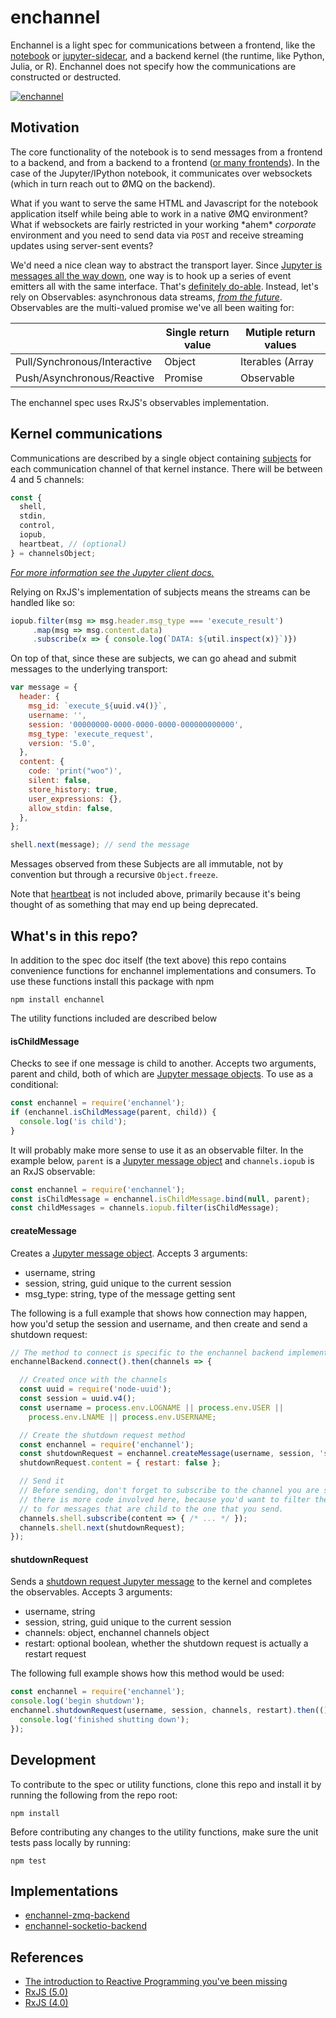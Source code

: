 # enchannel

Enchannel is a light spec for communications between a frontend, like the [notebook](https://github.com/jupyter/notebook) or [jupyter-sidecar](https://github.com/nteract/jupyter-sidecar), and a backend kernel (the runtime, like Python, Julia, or R).  Enchannel does not specify how the communications are constructed or destructed.

[![enchannel](https://cloud.githubusercontent.com/assets/836375/12282043/b19bb16e-b960-11e5-8661-ce2111ec0417.png)](https://cloud.githubusercontent.com/assets/836375/12282043/b19bb16e-b960-11e5-8661-ce2111ec0417.png)

## Motivation

The core functionality of the notebook is to send messages from a frontend to a backend, and from a backend to a frontend ([or many frontends](https://github.com/nteract/jupyter-sidecar)). In the case of the Jupyter/IPython notebook, it communicates over websockets (which in turn reach out to ØMQ on the backend).

What if you want to serve the same HTML and Javascript for the notebook application itself while being able to work in a native ØMQ environment? What if websockets are fairly restricted in your working \*ahem\* *corporate* environment and you need to send data via `POST` and receive streaming updates using server-sent events?

We'd need a nice clean way to abstract the transport layer. Since [Jupyter is messages all the way down](http://jupyter-client.readthedocs.org/en/latest/messaging.html), one way is to hook up a series of event emitters all with the same interface. That's [definitely do-able](https://github.com/nteract/jupyter-transport-wrapper). Instead, let's rely on Observables: asynchronous data streams, [*from the future*](https://zenparsing.github.io/es-observable/). Observables are the multi-valued promise we've all been waiting for:

|                              | Single return value | Mutiple return values                  |
| ---------------------------- | ------------------- | -------------------------------------- |
| Pull/Synchronous/Interactive | Object              | Iterables (Array | Set | Map | Object) |
| Push/Asynchronous/Reactive   | Promise             | Observable                             |

The enchannel spec uses RxJS's observables implementation.

## Kernel communications

Communications are described by a single object containing [subjects](https://github.com/Reactive-Extensions/RxJS/blob/master/doc/gettingstarted/subjects.md) for each communication channel of that kernel instance.  There will be between 4 and 5 channels:

```js
const {
  shell,
  stdin,
  control,
  iopub,
  heartbeat, // (optional)
} = channelsObject;  
```

*[For more information see the Jupyter client docs.](http://jupyter-client.readthedocs.org/en/latest/messaging.html)*

Relying on RxJS's implementation of subjects means the streams can be handled like so:

```javascript
iopub.filter(msg => msg.header.msg_type === 'execute_result')
     .map(msg => msg.content.data)
     .subscribe(x => { console.log(`DATA: ${util.inspect(x)}`)})
```

On top of that, since these are subjects, we can go ahead and submit messages to the underlying transport:

```javascript
var message = {
  header: {
    msg_id: `execute_${uuid.v4()}`,
    username: '',
    session: '00000000-0000-0000-0000-000000000000',
    msg_type: 'execute_request',
    version: '5.0',
  },
  content: {
    code: 'print("woo")',
    silent: false,
    store_history: true,
    user_expressions: {},
    allow_stdin: false,
  },
};

shell.next(message); // send the message
```

Messages observed from these Subjects are all immutable, not by convention but through a recursive `Object.freeze`.

Note that [heartbeat](http://jupyter-client.readthedocs.org/en/latest/messaging.html#heartbeat-for-kernels) is not included above, primarily because it's being thought of as something that may end up being deprecated.

## What's in this repo?

In addition to the spec doc itself (the text above) this repo contains convenience functions for enchannel implementations and consumers.  To use these functions install this package with npm

    npm install enchannel

The utility functions included are described below

#### isChildMessage
Checks to see if one message is child to another.  Accepts two arguments, parent and child, both of which are [Jupyter message objects](https://ipython.org/ipython-doc/3/development/messaging.html#general-message-format).  To use as a conditional:

```js
const enchannel = require('enchannel');
if (enchannel.isChildMessage(parent, child)) {
  console.log('is child');
}
```

It will probably make more sense to use it as an observable filter.  In the example below, `parent` is a [Jupyter message object](https://ipython.org/ipython-doc/3/development/messaging.html#general-message-format) and `channels.iopub` is an RxJS observable:

```js
const enchannel = require('enchannel');
const isChildMessage = enchannel.isChildMessage.bind(null, parent);
const childMessages = channels.iopub.filter(isChildMessage);
```

#### createMessage
Creates a [Jupyter message object](https://ipython.org/ipython-doc/3/development/messaging.html#general-message-format).  Accepts 3 arguments:

 - username, string  
 - session, string,  guid unique to the current session  
 - msg_type: string, type of the message getting sent  

The following is a full example that shows how connection may happen, how you'd setup the session and username, and then create and send a shutdown request:

```js
// The method to connect is specific to the enchannel backend implementation
enchannelBackend.connect().then(channels => {

  // Created once with the channels
  const uuid = require('node-uuid');
  const session = uuid.v4();
  const username = process.env.LOGNAME || process.env.USER ||
    process.env.LNAME || process.env.USERNAME;

  // Create the shutdown request method
  const enchannel = require('enchannel');
  const shutdownRequest = enchannel.createMessage(username, session, 'shutdown_request');
  shutdownRequest.content = { restart: false };

  // Send it
  // Before sending, don't forget to subscribe to the channel you are sending on!  In practice
  // there is more code involved here, because you'd want to filter the messages your subscribing
  // to for messages that are child to the one that you send.
  channels.shell.subscribe(content => { /* ... */ });
  channels.shell.next(shutdownRequest);
});
```

#### shutdownRequest
Sends a [shutdown request Jupyter message](https://ipython.org/ipython-doc/3/development/messaging.html#kernel-shutdown) to the kernel and completes the observables.  Accepts 3 arguments:

 - username, string  
 - session, string,  guid unique to the current session  
 - channels: object, enchannel channels object
 - restart: optional boolean, whether the shutdown request is actually a restart request

The following full example shows how this method would be used:

```js
const enchannel = require('enchannel');
console.log('begin shutdown');
enchannel.shutdownRequest(username, session, channels, restart).then(() => {
  console.log('finished shutting down');
});
```

## Development

To contribute to the spec or utility functions, clone this repo and install it by running the following from the repo root:

    npm install

Before contributing any changes to the utility functions, make sure the unit tests pass locally by running:

    npm test

## Implementations

* [enchannel-zmq-backend](https://github.com/nteract/enchannel-zmq-backend)
* [enchannel-socketio-backend](https://github.com/nteract/enchannel-socketio-backend)

## References

* [The introduction to Reactive Programming you've been missing](https://gist.github.com/staltz/868e7e9bc2a7b8c1f754)
* [RxJS (5.0)](https://github.com/ReactiveX/RxJS)
* [RxJS (4.0)](https://github.com/Reactive-Extensions/RxJS)
